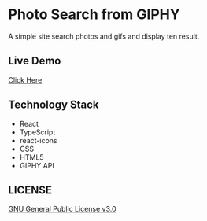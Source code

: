 # Photo Search from GIPHY
A simple site search photos and gifs and display ten result. 
## Live Demo
 [Click Here](https://mati2251.github.io/photo-search-from-ghipy/)
## Technology Stack
- React
- TypeScript
- react-icons
- CSS
- HTML5
- GIPHY API
## LICENSE
[GNU General Public License v3.0](https://github.com/mati2251/photo-search-from-ghipy/blob/master/LICENSE)
